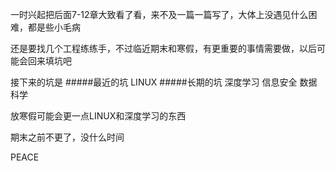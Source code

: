 一时兴起把后面7-12章大致看了看，来不及一篇一篇写了，大体上没遇见什么困难，都是些小毛病

还是要找几个工程练练手，不过临近期末和寒假，有更重要的事情需要做，以后可能会回来填坑吧

接下来的坑是
#####最近的坑
LINUX
#####长期的坑
深度学习
信息安全
数据科学

放寒假可能会更一点LINUX和深度学习的东西

期末之前不更了，没什么时间

PEACE
